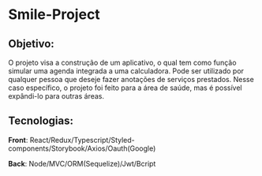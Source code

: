 # Smile-Project

## Objetivo:
 O projeto visa a construção de um aplicativo, o qual tem como função simular uma agenda integrada a uma calculadora.
 Pode ser utilizado por qualquer pessoa que deseje fazer anotações de serviços prestados.
 Nesse caso específico, o projeto foi feito para a área de saúde, mas é possível expândi-lo para outras áreas.

## Tecnologias:
 <strong>Front</strong>:
 React/Redux/Typescript/Styled-components/Storybook/Axios/Oauth(Google)

 <strong>Back</strong>:
 Node/MVC/ORM(Sequelize)/Jwt/Bcript
